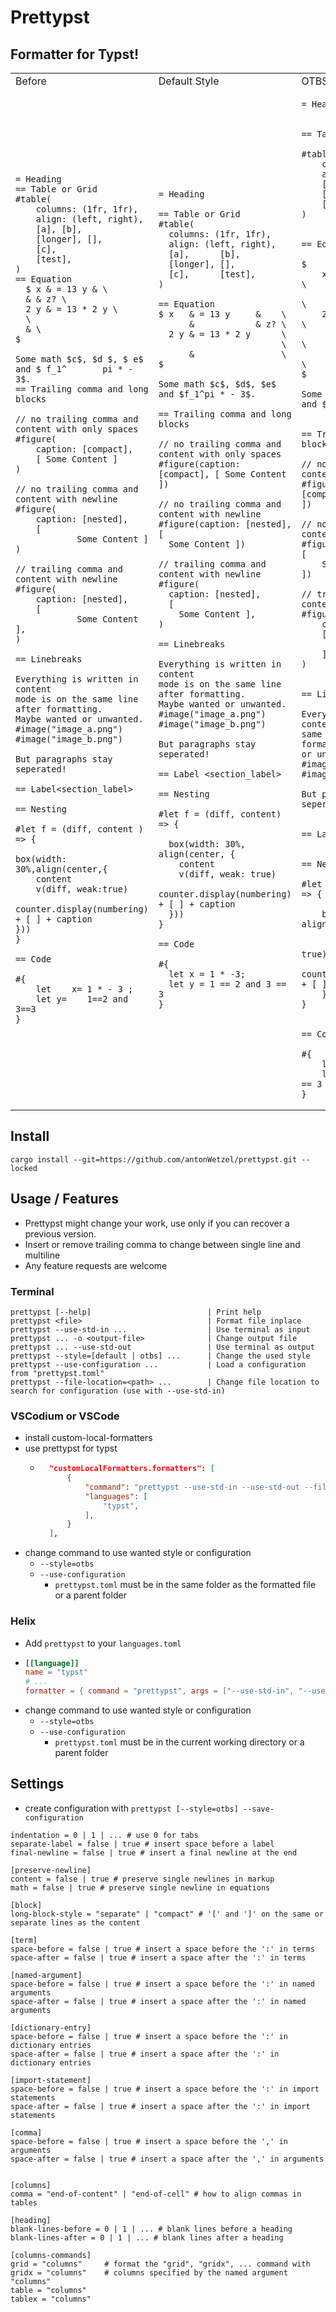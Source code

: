 # Prettypst


## Formatter for Typst!


<table>
<tr>
<td> Before </td> <td> Default Style </td> <td> OTBS Style </td>
</tr>
<tr>
<td> 

```typst
= Heading
== Table or Grid
#table(
    columns: (1fr, 1fr),
    align: (left, right),
    [a], [b],
    [longer], [],
    [c],
    [test],
)
== Equation
  $ x & = 13 y & \
  & & z? \
  2 y & = 13 * 2 y \
  \
  & \
$

Some math $c$, $d $, $ e$ and $ f_1^       pi * - 3$.
== Trailing comma and long blocks

// no trailing comma and content with only spaces
#figure(
    caption: [compact],
    [ Some Content ]
)

// no trailing comma and content with newline
#figure(
    caption: [nested],
    [
            Some Content ]
)

// trailing comma and content with newline
#figure(
    caption: [nested],
    [
            Some Content ],
)

== Linebreaks

Everything is written in content
mode is on the same line after formatting.
Maybe wanted or unwanted.
#image("image_a.png")
#image("image_b.png")

But paragraphs stay seperated!

== Label<section_label>

== Nesting

#let f = (diff, content ) => {

box(width: 30%,align(center,{
    content
    v(diff, weak:true)
    counter.display(numbering) + [ ] + caption
}))
}

== Code

#{
    let    x= 1 * - 3 ;
    let y=    1==2 and 3==3 
}
```

</td>
<td>

```typst
= Heading

== Table or Grid
#table(
  columns: (1fr, 1fr),
  align: (left, right),
  [a],      [b],
  [longer], [],
  [c],      [test],
)

== Equation
$ x   & = 13 y     &    \
      &            & z? \
  2 y & = 13 * 2 y      \
                        \
      &                 \ $

Some math $c$, $d$, $e$ and $f_1^pi * - 3$.

== Trailing comma and long blocks

// no trailing comma and content with only spaces
#figure(caption: [compact], [ Some Content ])

// no trailing comma and content with newline
#figure(caption: [nested], [
  Some Content ])

// trailing comma and content with newline
#figure(
  caption: [nested],
  [
    Some Content ],
)

== Linebreaks

Everything is written in content
mode is on the same line after formatting.
Maybe wanted or unwanted.
#image("image_a.png")
#image("image_b.png")

But paragraphs stay seperated!

== Label <section_label>

== Nesting

#let f = (diff, content) => {

  box(width: 30%, align(center, {
    content
    v(diff, weak: true)
    counter.display(numbering) + [ ] + caption
  }))
}

== Code

#{
  let x = 1 * -3;
  let y = 1 == 2 and 3 == 3
}
```

</td>
<td> 

```typst
= Heading


== Table or Grid

#table(
	columns: (1fr, 1fr),
	align: (left, right),
	[a],      [b],
	[longer], [],
	[c],      [test],
)


== Equation

$
	x   & = 13 y     &    \
	    &            & z? \
	2 y & = 13 * 2 y      \
	                      \
	    &                 \
$

Some math $c$, $d$, $e$ and $f_1^pi * - 3$.


== Trailing comma and long blocks

// no trailing comma and content with only spaces
#figure(caption: [compact], [ Some Content ])

// no trailing comma and content with newline
#figure(caption: [nested], [
	Some Content
])

// trailing comma and content with newline
#figure(
	caption: [nested],
	[
		Some Content
	],
)


== Linebreaks

Everything is written in content mode is on the same line after formatting. Maybe wanted or unwanted. #image("image_a.png") #image("image_b.png")

But paragraphs stay seperated!


== Label <section_label>


== Nesting

#let f = (diff, content) => {

	box(width: 30%, align(center, {
		content
		v(diff, weak: true)
		counter.display(numbering) + [ ] + caption
	}))
}


== Code

#{
	let x = 1 * -3;
	let y = 1 == 2 and 3 == 3
}
```

</td>
</tr>
</table>


## Install

	cargo install --git=https://github.com/antonWetzel/prettypst.git --locked

## Usage / Features

- Prettypst might change your work, use only if you can recover a previous version.
- Insert or remove trailing comma to change between single line and multiline
- Any feature requests are welcome

### Terminal

	prettypst [--help]                          | Print help
	prettypst <file>                            | Format file inplace
	prettypst --use-std-in ...                  | Use terminal as input
	prettypst ... -o <output-file>              | Change output file
	prettypst ... --use-std-out                 | Use terminal as output
	prettypst --style=[default | otbs] ...      | Change the used style
	prettypst --use-configuration ...           | Load a configuration from "prettypst.toml"
	prettypst --file-location=<path> ...        | Change file location to search for configuration (use with --use-std-in)

### VSCodium or VSCode

- install custom-local-formatters
- use prettypst for typst
	- ```json
		"customLocalFormatters.formatters": [
			{
				"command": "prettypst --use-std-in --use-std-out --file-location=${file}",
				"languages": [
					"typst",
				],
			}
		],
   		```
- change command to use wanted style or configuration
	- `--style=otbs`
	- `--use-configuration`
		- `prettypst.toml` must be in the same folder as the formatted file or a parent folder

### Helix

- Add `prettypst` to your `languages.toml`
- ```toml
  [[language]]
  name = "typst"
  # ...
  formatter = { command = "prettypst", args = ["--use-std-in", "--use-std-out"] }
  ```
- change command to use wanted style or configuration
	- `--style=otbs`
	- `--use-configuration`
		- `prettypst.toml` must be in the current working directory or a parent folder

## Settings

- create configuration with `prettypst [--style=otbs] --save-configuration`

```gdscript
indentation = 0 | 1 | ... # use 0 for tabs
separate-label = false | true # insert space before a label
final-newline = false | true # insert a final newline at the end

[preserve-newline]
content = false | true # preserve single newlines in markup
math = false | true # preserve single newline in equations

[block]
long-block-style = "separate" | "compact" # '[' and ']' on the same or separate lines as the content

[term]
space-before = false | true # insert a space before the ':' in terms
space-after = false | true # insert a space after the ':' in terms

[named-argument]
space-before = false | true # insert a space before the ':' in named arguments
space-after = false | true # insert a space after the ':' in named arguments

[dictionary-entry]
space-before = false | true # insert a space before the ':' in dictionary entries
space-after = false | true # insert a space after the ':' in dictionary entries

[import-statement]
space-before = false | true # insert a space before the ':' in import statements
space-after = false | true # insert a space after the ':' in import statements

[comma]
space-before = false | true # insert a space before the ',' in arguments
space-after = false | true # insert a space after the ',' in arguments


[columns]
comma = "end-of-content" | "end-of-cell" # how to align commas in tables

[heading]
blank-lines-before = 0 | 1 | ... # blank lines before a heading
blank-lines-after = 0 | 1 | ... # blank lines after a heading

[columns-commands]
grid = "columns"     # format the "grid", "gridx", ... command with
gridx = "columns"    # columns specified by the named argument "columns"
table = "columns"
tablex = "columns"
```
